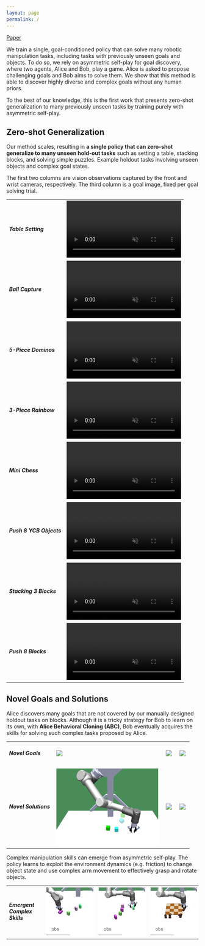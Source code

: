 ```yaml
---
layout: page
permalink: /
---
```


<!-- # Overview -->

[Paper](https://openreview.net/pdf?id=hu2aMLzOxC)

We train a single, goal-conditioned policy that can solve many robotic manipulation tasks, including tasks with previously unseen goals and objects. To do so, we rely on asymmetric self-play for goal discovery, where two agents, Alice and Bob, play a game. Alice is asked to propose challenging goals and Bob aims to solve them. We show that this method is able to discover highly diverse and complex goals without any human priors. 

To the best of our knowledge, this is the first work that presents zero-shot generalization to many previously unseen tasks by training purely with asymmetric self-play.


## Zero-shot Generalization

Our method scales, resulting in **a single policy that can zero-shot generalize to many unseen hold-out tasks** such as setting a table, stacking blocks, and solving simple puzzles. Example holdout tasks involving unseen objects and complex goal states.

The first two columns are vision observations captured by the front and wrist cameras, respectively. The third column is a goal image, fixed per goal solving trial.

<table class="gif">
    <tr>
        <td><h5>Table Setting</h5></td>
        <td><video style="width: 100%;" autoplay loop muted>
            <source src="./assets/zero-shot/mini-table-setting-v2.mp4" type="video/mp4">
        </video></td>
    </tr>
    <tr>
        <td><h5>Ball Capture</h5></td>
        <td><video style="width: 100%;" autoplay loop muted>
            <source src="./assets/zero-shot/ballcap-v2.mp4" type="video/mp4">
        </video></td>
    </tr>
    <tr>
        <td><h5>5-Piece Dominos</h5></td>
        <td><video style="width: 100%;" autoplay loop muted>
            <source src="./assets/zero-shot/5-piece-domino-v2.mp4" type="video/mp4">
        </video></td>
    </tr>
    <tr>
        <td><h5>3-Piece Rainbow</h5></td>
        <td><video style="width: 100%;" autoplay loop muted>
            <source src="./assets/zero-shot/rainbow-3-pieces-v2.mp4" type="video/mp4">
        </video></td>
    </tr>
    <tr>
        <td><h5>Mini Chess</h5></td>
        <td><video style="width: 100%;" autoplay loop muted>
            <source src="./assets/zero-shot/mini-chess-v2.mp4" type="video/mp4">
        </video></td>
    </tr>
    <tr>
        <td><h5>Push 8 YCB Objects</h5></td>
        <td><video style="width: 100%;" autoplay loop muted>
            <source src="./assets/zero-shot/push-8-ycb-objects-v2.mp4" type="video/mp4">
        </video></td>
    </tr>
    <tr>
        <td><h5>Stacking 3 Blocks</h5></td>
        <td><video style="width: 100%;" autoplay loop muted>
            <source src="./assets/zero-shot/stack-3-blocks-v2.mp4" type="video/mp4">
        </video></td>
    </tr>
    <tr>
        <td><h5>Push 8 Blocks</h5></td>
        <td><video style="width: 100%;" autoplay loop muted>
            <source src="./assets/zero-shot/push-8-blocks-v2.mp4" type="video/mp4">
        </video></td>
    </tr>
</table>


## Novel Goals and Solutions

Alice discovers many goals that are not covered by our manually designed holdout tasks on blocks.
Although it is a tricky strategy for Bob to learn on its own, with **Alice Behavioral Cloning (ABC)**, Bob eventually acquires the skills for solving such complex tasks proposed by Alice.


<table class="gif">
    <tr>
        <td><h5>Novel Goals</h5></td>
        <td><img style="border: 3px solid #fff" src="./assets/novel/complex_goal_1.gif" height="200px"/></td>
        <td><img style="border: 3px solid #fff" src="./assets/novel/complex_goal_2.gif" height="200px"/></td>
        <td><img style="border: 3px solid #fff" src="./assets/novel/complex_goal_3.gif" height="200px"/></td>
    </tr>
    <tr>
        <td><h5>Novel Solutions</h5></td>
        <td><img style="border: 3px solid #fff" src="./assets/novel/solve_policy_1.gif" height="200px"/></td>
        <td><img style="border: 3px solid #fff" src="./assets/novel/solve_policy_3.gif" height="200px"/></td>
        <td><img style="border: 3px solid #fff" src="./assets/novel/solve_policy_2.gif" height="200px"/></td>
    </tr>
</table>

Complex manipulation skills can emerge from asymmetric self-play. The policy learns to exploit the environment dynamics (e.g. friction) to change object state and use complex arm movement to effectively grasp and rotate objects.

<table>
    <tr>
        <td><h5>Emergent Complex Skills</h5></td>
        <td><img style="border: 3px solid #fff" src="./assets/novel/complex_skill_1.gif" /></td>
        <td><img style="border: 3px solid #fff" src="./assets/novel/complex_skill_2.gif" /></td>
        <td><img style="border: 3px solid #fff" src="./assets/novel/complex_skill_3.gif" /></td>
    </tr>
</table>



<!-- ## Sample holdout videos

<div class="select" style="margin-bottom: 10px;">
    <select id="class" name="class">
    </select>
</div>

<div class="select" style="margin-bottom: 20px;">
    <select id="trial" name="trial">
        <option>Trial 1</option>
        <option>Trial 2</option>
        <option>Trial 3</option>
        <option>Trial 4</option>
        <option>Trial 5</option>
        <option>Trial 6</option>
        <option>Trial 7</option>
        <option>Trial 8</option>
        <option>Trial 9</option>
        <option>Trial 10</option>
    </select>
</div>

<video id="viewer" style="width: 100%;" controls muted>
    <source id="viewerSrc" src="" type="video/mp4">
</video>

<script>

    var folderNames = {
        "b-pnp1": "Pick-and-place single block",
        "b-pnp3": "Pick-and-place three blocks",
        "b1": "Single block",
        "b3": "Three blocks",
        "b5": "Five blocks",
        "b8": "Eight blocks",
        "balcap": "Ball Capture",
        "chess": "Chess",
        "dom5": "Five Dominoes",
        "rainbow": "Rainbow",
        "rainbow2": "2-Piece Rainbow",
        "rainbow3": "3-Piece Rainbow",
        "stack2": "Stack 2 Blocks",
        "stack3": "Stack 3 Blocks",
        "stack4": "Stack 4 Blocks",
        "stack5": "Stack 5 Blocks",
        "tableset": "Table Setting",
        "tgram": "Tangram",
        "ycb-pnp1": "Pick-and-place 1 YCB object",
        "ycb-pnp3": "Pick-and-place 3 YCB objects",
        "ycb1": "Single YCB object",
        "ycb3": "Three YCB objects",
        "ycb5": "Five YCB objects",
        "ycb8": "Eight YCB objects",
    }

    var selectClass = document.getElementById("class");
    var selectTrial = document.getElementById("trial");
    var selectVideo = document.getElementById("viewer");
    var selectVideoSrc = document.getElementById("viewerSrc");

    var folderKeys = [];
    var count = 0;
    for (var key in folderNames) {
        var option = document.createElement("option");
        option.value = count;
        option.text = folderNames[key];
        count += 1;
        selectClass.appendChild(option);
        folderKeys.push(key);
    }

    selectClass.onchange = updateSampleVideo;
    selectTrial.onchange = updateSampleVideo;

    function updateSampleVideo() {
        var trial = selectTrial.value;
        trial = parseInt(trial.split(" ")[1]) - 1;
        var folder = folderKeys[selectClass.value];
        var name = "./assets/all_videos/" + folder + "/" + folder + "_" + trial + ".mp4";
        selectVideoSrc.src = name;
        selectVideo.load();
        selectVideo.play();
    }

    updateSampleVideo();

</script>
-->

